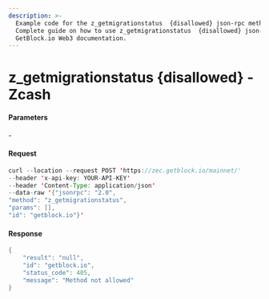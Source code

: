 ```yaml
---
description: >-
  Example code for the z_getmigrationstatus  {disallowed} json-rpc method.
  Сomplete guide on how to use z_getmigrationstatus  {disallowed} json-rpc in
  GetBlock.io Web3 documentation.
---
```


# z\_getmigrationstatus {disallowed} - Zcash

#### Parameters

\-

#### Request

```java
curl --location --request POST 'https://zec.getblock.io/mainnet/' 
--header 'x-api-key: YOUR-API-KEY' 
--header 'Content-Type: application/json' 
--data-raw '{"jsonrpc": "2.0",
"method": "z_getmigrationstatus",
"params": [],
"id": "getblock.io"}'
```

#### Response

```java
{
    "result": "null",
    "id": "getblock.io",
    "status_code": 405,
    "message": "Method not allowed"
}
```
